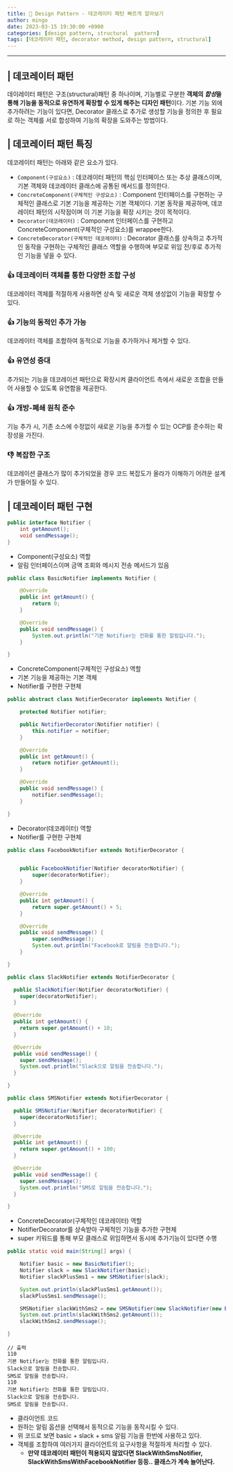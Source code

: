 ```yaml
---
title: 🎨 Design Pattern - 데코레이터 패턴 빠르게 알아보기
author: mingo
date: 2023-03-15 19:30:00 +0900
categories: [design pattern, structural  pattern]
tags: [데코레이터 패턴, decorator method, design pattern, structural]
---
```


----

## | 데코레이터 패턴
데이레이터 패턴은 구조(structural)패턴 중 하나이며, 기능별로 구분한 **객체의 *합성*을 통해 기능을 동적으로 유연하게 확장할 수 있게 해주는 디자인 패턴**이다.
기본 기능 외에 추가하려는 기능이 있다면, Decorator 클래스로 추가로 생성할 기능을 정의한 후 필요로 하는 객체를 서로 합성하여 기능의 확장을 도와주는 방법이다.

## | 데코레이터 패턴 특징

데코레이터 패턴는 아래와 같은 요소가 있다.
 - `Component(구성요소)` : 데코레이터 패턴의 핵심 인터페이스 또는 추상 클래스이며, 기본 객체와 데코레이터 클래스에 공통된 메서드를 정의한다.
 - `ConcreteComponent(구체적인 구성요소)` : Component 인터페이스를 구현하는 구체적인 클래스로 기본 기능을 제공하는 기본 객체이다. 기본 동작을 제공하며, 데코레이터 패턴의 시작점이며 이 기본 기능을 확장 시키는 것이 목적이다.
 - `Decorator(데코레이터)` : Component 인터페이스를 구현하고 ConcreteComponent(구체적인 구성요소)를 wrappee한다.
 - `ConcreteDecorator(구체적인 데코레이터)` : Decorator 클래스를 상속하고 추가적인 동작을 구현하는 구체적인 클래스 역할을 수행하며 부모로 위임 전/후로 추가적인 기능을 넣을 수 있다. 

### 👍 데코레이터 객체를 통한 다양한 조합 구성
데코레이터 객체를 적절하게 사용하면 상속 및 새로운 객체 생성없이 기능을 확장할 수 있다.

### 👍 기능의 동적인 추가 가능
데코레이터 객체를 조합하여 동적으로 기능을 추가하거나 제거할 수 있다.

### 👍 유연성 증대
추가되는 기능을 데코레이션 패턴으로 확장시켜 클라이언트 측에서 새로운 조합을 만들어 사용할 수 있도록 유연함을 제공한다.

### 👍 개방-폐쇄 원칙 준수
기능 추가 시, 기존 소스에 수정없이 새로운 기능을 추가할 수 있는 OCP를 준수하는 확장성을 가진다.

### 👎 복잡한 구조
데코레이션 클래스가 많이 추가되었을 경우 코드 복잡도가 올라가 이해하기 어려운 설계가 만들어질 수 있다. 

## | 데코레이터 패턴 구현

```java
public interface Notifier {
    int getAmount();
    void sendMessage();
}
```
 - Component(구성요소) 역할
 - 알림 인터페이스이며 금액 조회와 메시지 전송 메서드가 있음

```java
public class BasicNotifier implements Notifier {

    @Override
    public int getAmount() {
        return 0;
    }

    @Override
    public void sendMessage() {
        System.out.println("기본 Notifier는 전화를 통한 알림입니다.");
    }

}
```
 - ConcreteComponent(구체적인 구성요소) 역할
 - 기본 기능을 제공하는 기본 객체
 - Notifier를 구현한 구현체

```java
public abstract class NotifierDecorator implements Notifier {

    protected Notifier notifier;

    public NotifierDecorator(Notifier notifier) {
        this.notifier = notifier;
    }

    @Override
    public int getAmount() {
        return notifier.getAmount();
    }

    @Override
    public void sendMessage() {
        notifier.sendMessage();
    }

}
```
 - Decorator(데코레이터) 역할
 - Notifier를 구현한 구현체

```java
public class FacebookNotifier extends NotifierDecorator {


    public FacebookNotifier(Notifier decoratorNotifier) {
        super(decoratorNotifier);
    }

    @Override
    public int getAmount() {
        return super.getAmount() + 5;
    }

    @Override
    public void sendMessage() {
        super.sendMessage();
        System.out.println("Facebook로 알림을 전송합니다.");
    }

}

public class SlackNotifier extends NotifierDecorator {

  public SlackNotifier(Notifier decoratorNotifier) {
    super(decoratorNotifier);
  }

  @Override
  public int getAmount() {
    return super.getAmount() + 10;
  }

  @Override
  public void sendMessage() {
    super.sendMessage();
    System.out.println("Slack으로 알림을 전송합니다.");
  }

}

public class SMSNotifier extends NotifierDecorator {

  public SMSNotifier(Notifier decoratorNotifier) {
    super(decoratorNotifier);
  }

  @Override
  public int getAmount() {
    return super.getAmount() + 100;
  }

  @Override
  public void sendMessage() {
    super.sendMessage();
    System.out.println("SMS로 알림을 전송합니다.");
  }

}
```
 - ConcreteDecorator(구체적인 데코레이터) 역할
 - NotifierDecorator를 상속받아 구체적인 기능을 추가한 구현체
 - super 키워드를 통해 부모 클래스로 위임하면서 동시에 추가기능이 있다면 수행

```java
public static void main(String[] args) {

    Notifier basic = new BasicNotifier();
    Notifier slack = new SlackNotifier(basic);
    Notifier slackPlusSms1 = new SMSNotifier(slack);

    System.out.println(slackPlusSms1.getAmount());
    slackPlusSms1.sendMessage();

    SMSNotifier slackWithSms2 = new SMSNotifier(new SlackNotifier(new BasicNotifier()));
    System.out.println(slackWithSms2.getAmount());
    slackWithSms2.sendMessage();

}
```

```text
// 출력
110
기본 Notifier는 전화를 통한 알림입니다.
Slack으로 알림을 전송합니다.
SMS로 알림을 전송합니다.
110
기본 Notifier는 전화를 통한 알림입니다.
Slack으로 알림을 전송합니다.
SMS로 알림을 전송합니다.
```

 - 클라이언트 코드
 - 원하는 알림 옵션을 선택해서 동적으로 기능을 동작시킬 수 있다.
 - 위 코드로 보면 basic + slack + sms 알림 기능을 한번에 사용하고 있다.
 - 객체를 조합하여 여러가지 클라이언트의 요구사항을 적절하게 처리할 수 있다.
   - **만약 데코레이터 패턴이 적용되지 않았다면 SlackWithSmsNotifier, SlackWithSmsWithFacebookNotifier 등등.. 클래스가 계속 늘어난다.**

